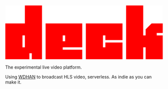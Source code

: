 ![deck](https://github.com/MadeByEmil/deck/raw/master/branding/regular/logo.png)


The experimental live video platform.


Using [WDHAN](https://github.com/MadeByEmil/WDHAN) to broadcast HLS video, serverless. As indie as you can make it.
